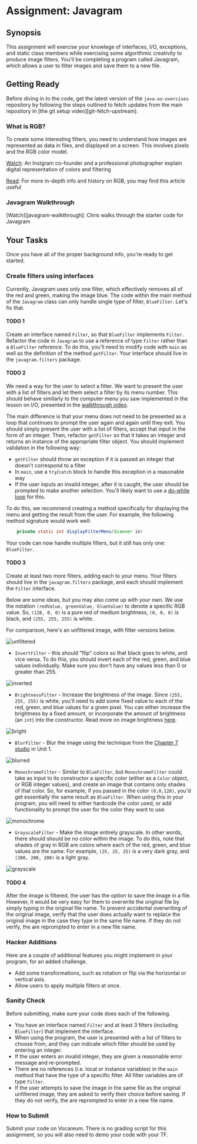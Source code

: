 # Assignment: Javagram

## Synopsis

This assignment will exercise your knowlege of interfaces, I/O, exceptions, and static class members while exercising some algorithmic creativity to produce image filters. You'll be completing a program called Javagram, which allows a user to filter images and save them to a new file.

## Getting Ready

Before diving in to the code, get the latest version of the `java-oo-exercises` repository by following the steps outlined to fetch updates from the main repository in [the git setup video][git-fetch-upstream].

### What is RGB?

To create some interesting filters, you need to understand how images are represented as data in files, and displayed on a screen. This involves pixels and the RGB color model.

[Watch][rgb-vid]: An Instgram co-founder and a professional photographer explain digital representation of colors and filtering

[Read][rgb-wiki]: For more in-depth info and history on RGB, you may find this article useful

### Javagram Walkthrough

[Watch][javagram-walkthrough]: Chris walks through the starter code for Javagram

## Your Tasks

Once you have all of the proper background info, you're ready to get started.

### Create filters using interfaces

Currently, Javagram uses only one filter, which effectively removes all of the red and green, making the image blue. The code within the main method of the `Javagram` class can only handle single type of filter, `BlueFilter`. Let's fix that.

#### TODO 1

Create an interface named `Filter`, so that `BlueFilter` implements `Filter`. Refactor the code in `Javagram` to use a reference of type `Filter` rather than a `BlueFilter` reference. To do this, you'll need to modify code with `main` as well as the definition of the method `getFilter`. Your interface should live in the `javagram.filters` package.

#### TODO 2

We need a way for the user to select a filter. We want to present the user with a list of filters and let them select a filter by its menu number. This should behave similarly to the computer menu you saw implemented in the lesson on I/O, presented in the [walkthrough video][io-walkthrough].

The main difference is that your menu does not need to be presented as a loop that continues to prompt the user again and again until they exit. You should simply present the user with a list of filters, accept that input in the form of an integer. Then, refactor `getFilter` so that it takes an integer and returns an instance of the appropriate filter object. You should implement validation in the following way:

- `getFilter` should throw an exception if it is passed an integer that doesn't correspond to a filter
- In `main`, use a `try`/`catch` block to handle this exception in a reasonable way
- If the user inputs an invalid integer, after it is caught, the user should be prompted to make another selection. You'll likely want to use a [do-while loop][do-while] for this.

To do this, we recommend creating a method specifically for displaying the menu and getting the result from the user. For example, the following method signature would work well:

```java
    private static int displayFilterMenu(Scanner in)
```

Your code can now handle multiple filters, but it still has only one: `BlueFilter`.

#### TODO 3

Create at least two more filters, adding each to your menu. Your filters should live in the `javagram.filters` package, and each should implement the `Filter` interface.

Below are some ideas, but you may also come up with your own. We use the notation `(redValue, greenValue, blueValue)` to denote a specific RGB value. So, `(128, 0, 0)` is a pure red of medium brightness, `(0, 0, 0)` is black, and `(255, 255, 255)` is white.

For comparison, here's an unfiltered image, with filter versions below.

![unfiltered](mentorcenter.jpg)

- `InvertFilter` - this should "flip" colors so that black goes to white, and vice versa. To do this, you should invert each of the red, green, and blue values individually. Make sure you don't have any values less than 0 or greater than 255.

![inverted](mentorcenter-inverted.jpg)

- `BrightnessFilter` - Increase the brightness of the image. Since `(255, 255, 255)` is white, you'll need to add some fixed value to each of the red, green, and blue values for a given pixel. You can either increase the brightness by a fixed amount, or incorporate the amount of brightness (an `int`) into the constructor. Read more on image brightness [here][brightness-tutorial].

![bright](mentorcenter-bright.jpg)

- `BlurFilter` - Blur the image using the technique from the [Chapter 7 studio][unit1-ch7-studio] in Unit 1.

![blurred](mentorcenter-blur.jpg)

- `MonochromeFilter` - Similar to `BlueFilter`, but `MonochromeFilter` could take as input to its constructor a specific color (either as a `Color` object, or RGB integer values), and create an image that contains only shades of that color. So, for example, if you passed in the color `(0,0,128)`, you'd get essentially the same result as `BlueFilter`. When using this in your program, you will need to either hardcode the color used, or add functionality to prompt the user for the color they want to use.

![monochrome](mentorcenter-mono.jpg)

- `GrayscaleFilter` - Make the image entirely grayscale. In other words, there should should be no color within the image. To do this, note that shades of gray in RGB are colors where each of the red, green, and blue values are the same. For example, `(25, 25, 25)` is a very dark gray, and `(200, 200, 200)` is a light gray.

![grayscale](mentorcenter-grayscale.jpg)

#### TODO 4

After the image is filtered, the user has the option to save the image in a file. However, it would be very easy for them to overwrite the original file by simply typing in the original file name. To prevent accidental overwriting of the original image, verify that the user does actually want to replace the original image in the case they type in the same file name. If they do not verify, the are reprompted to enter in a new file name.

### Hacker Additions

Here are a couple of additional features you might implement in your program, for an added challenge.

- Add some transformations, such as rotation or flip via the horizontal or vertical axis.
- Allow users to apply multiple filters at once.

### Sanity Check

Before submitting, make sure your code does each of the following.

- You have an interface named `Filter` and at least 3 filters (including `BlueFilter`) that implement the interface.
- When using the program, the user is presented with a list of filters to choose from, and they can indicate which filter should be used by entering an integer.
- If the user enters an invalid integer, they are given a reasonable error message and re-prompted.
- There are no references (i.e. local or instance variables) in the `main` method that have the type of a specific filter. All filter variables are of type `Filter`.
- If the user attempts to save the image in the same file as the original unfiltered image, they are asked to verify their choice before saving. If they do not verify, the are reprompted to enter in a new file name.

### How to Submit

Submit your code on Vocareum. There is no grading script for this assignment, so you will also need to demo your code with your TF.


[rgb-vid]: https://www.youtube.com/watch?v=15aqFQQVBWU
[rgb-wiki]: https://en.wikipedia.org/wiki/RGB_color_model
[io-walkthrough]: https://www.youtube.com/watch?v=XgVCx2VWKcA
[do-while]: https://docs.oracle.com/javase/tutorial/java/nutsandbolts/while.html
[unit1-ch7-studio]: https://learn.launchcode.org/runestone/static/thinkcspy/Studios/Chapter7.html
[brightness-tutorial]: https://www.tutorialspoint.com/dip/brightness_and_contrast.htm
